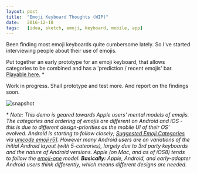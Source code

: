 ```yaml
---
layout:	post
title:	"Emoji Keyboard Thoughts (WIP)"
date:	2016-12-18
tags:	[idea, sketch, emoji, keyboard, mobile, app]
---
```


Been finding most emoji keyboards quite cumbersome lately. So I've started interviewing people about their use of emojis. 

Put together an early prototype for an emoji keyboard, that allows categories to be combined and has a 'prediction / recent emojis' bar. [Playable here.](emoji-keyboard-test/index.html) *

Work in progress. Shall prototype and test more. And report on the findings soon.

![snapshot](_cover_image/original.jpg)

\* _Note: This demo is geared towards Apple users' mental models of emojis. The categories and ordering of emojis are different on Android and iOS - this is due to different design-priorities as the mobile UI of their OS' evolved. Android is starting to follow closely; [Suggested Emoji Categories](http://www.unicode.org/emoji/charts/emoji-ordering.html) via [unicode emoji r51](http://unicode.org/reports/tr51/). However many Android users are on variations of the initial Android layout (with 5-cateories), largely due to 3rd party keyboards and the nature of Android versions. Apple (on Mac, and as of iOS8) tends to follow the [emoji-one](http://emojione.com/) model. **Basically:** Apple, Android, and early-adopter Android users think differently, which means different designs are needed._
